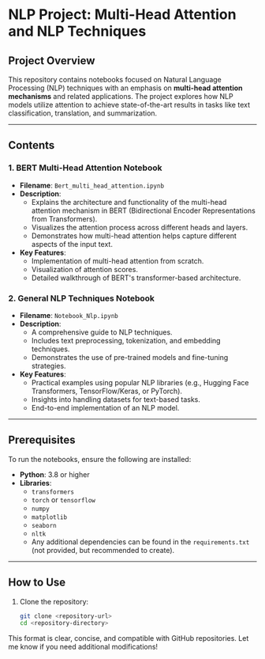 # NLP Project: Multi-Head Attention and NLP Techniques

## Project Overview
This repository contains notebooks focused on Natural Language Processing (NLP) techniques with an emphasis on **multi-head attention mechanisms** and related applications. The project explores how NLP models utilize attention to achieve state-of-the-art results in tasks like text classification, translation, and summarization.

---

## Contents

### 1. **BERT Multi-Head Attention Notebook**
- **Filename**: `Bert_multi_head_attention.ipynb`
- **Description**:
  - Explains the architecture and functionality of the multi-head attention mechanism in BERT (Bidirectional Encoder Representations from Transformers).
  - Visualizes the attention process across different heads and layers.
  - Demonstrates how multi-head attention helps capture different aspects of the input text.
- **Key Features**:
  - Implementation of multi-head attention from scratch.
  - Visualization of attention scores.
  - Detailed walkthrough of BERT's transformer-based architecture.

### 2. **General NLP Techniques Notebook**
- **Filename**: `Notebook_Nlp.ipynb`
- **Description**:
  - A comprehensive guide to NLP techniques.
  - Includes text preprocessing, tokenization, and embedding techniques.
  - Demonstrates the use of pre-trained models and fine-tuning strategies.
- **Key Features**:
  - Practical examples using popular NLP libraries (e.g., Hugging Face Transformers, TensorFlow/Keras, or PyTorch).
  - Insights into handling datasets for text-based tasks.
  - End-to-end implementation of an NLP model.

---

## Prerequisites
To run the notebooks, ensure the following are installed:
- **Python**: 3.8 or higher
- **Libraries**:
  - `transformers`
  - `torch` or `tensorflow`
  - `numpy`
  - `matplotlib`
  - `seaborn`
  - `nltk`
  - Any additional dependencies can be found in the `requirements.txt` (not provided, but recommended to create).

---

## How to Use
1. Clone the repository:
   ```bash
   git clone <repository-url>
   cd <repository-directory>

This format is clear, concise, and compatible with GitHub repositories. Let me know if you need additional modifications!
